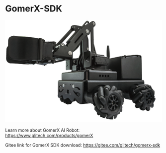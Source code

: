# GomerX-SDK

![GomerX](docs/source/images/gomerx.png)

Learn more about GomerX AI Robot: https://www.glitech.com/products/gomerX

Gitee link for GomerX SDK download: https://gitee.com/glitech/gomerx-sdk